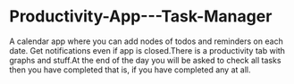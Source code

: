 # Productivity-App---Task-Manager
A calendar app where you can add nodes of todos and reminders on each date. Get notifications even if app is closed.There is a productivity tab with graphs and stuff.At the end of the day you will be asked to check all tasks then you have completed that is, if you have completed any at all.
